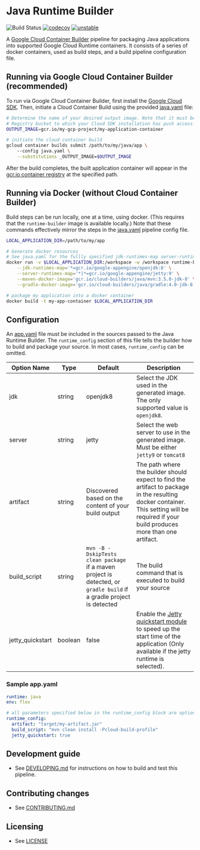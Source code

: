 # Java Runtime Builder

![Build Status](https://storage.googleapis.com/java-runtimes-kokoro-build-badges/runtime-builder-java-master.png)
[![codecov](https://codecov.io/gh/GoogleCloudPlatform/runtime-builder-java/branch/master/graph/badge.svg)](https://codecov.io/gh/GoogleCloudPlatform/runtime-builder-java)
[![unstable](http://badges.github.io/stability-badges/dist/unstable.svg)](http://github.com/badges/stability-badges)

A [Google Cloud Container Builder](https://cloud.google.com/container-builder/docs/) pipeline for 
packaging Java applications into supported Google Cloud Runtime containers. It consists of a series
of docker containers, used as build steps, and a build pipeline configuration file.

## Running via Google Cloud Container Builder (recommended)
To run via Google Cloud Container Builder, first install the
[Google Cloud SDK](https://cloud.google.com/sdk/). Then, initiate a Cloud Container Build using the 
provided [java.yaml](java.yaml) file:
```bash
# Determine the name of your desired output image. Note that it must be a path to a Google Container
# Registry bucket to which your Cloud SDK installation has push access.
OUTPUT_IMAGE=gcr.io/my-gcp-project/my-application-container

# initiate the cloud container build
gcloud container builds submit /path/to/my/java/app \ 
    --config java.yaml \
    --substitutions _OUTPUT_IMAGE=$OUTPUT_IMAGE
```
After the build completes, the built application container will appear in the [gcr.io container 
registry](https://cloud.google.com/container-registry/) at the specified path.

## Running via Docker (without Cloud Container Builder)
Build steps can be run locally, one at a time, using docker. (This requires that the `runtime-builder`
image is available locally.) Note that these commands effectively mirror the steps in the
[java.yaml](java.yaml) pipeline config file.

```bash
LOCAL_APPLICATION_DIR=/path/to/my/app

# Generate docker resources
# See java.yaml for the fullly specified jdk-runtimes-map server-runtimes-map args
docker run -v $LOCAL_APPLICATION_DIR:/workspace -w /workspace runtime-builder \
    --jdk-runtimes-map='*=gcr.io/google-appengine/openjdk:8' \
    --server-runtimes-map='*|*=gcr.io/google-appengine/jetty:9' \
    --maven-docker-image='gcr.io/cloud-builders/java/mvn:3.5.0-jdk-8' \
    --gradle-docker-image='gcr.io/cloud-builders/java/gradle:4.0-jdk-8'

# package my application into a docker container
docker build -t my-app-container $LOCAL_APPLICATION_DIR
```

## Configuration
An [app.yaml](https://cloud.google.com/appengine/docs/flexible/java/configuring-your-app-with-app-yaml) 
file must be included in the sources passed to the Java Runtime Builder. The `runtime_config`
section of this file tells the builder how to build and package your source. In most cases, 
`runtime_config` can be omitted.

| Option Name | Type | Default | Description |
|----------|------|---------|-------------|
| jdk | string | openjdk8 | Select the JDK used in the generated image. The only supported value is `openjdk8`.
| server | string | jetty | Select the web server to use in the generated image. Must be either `jetty9` or `tomcat8`
| artifact | string |  Discovered based on the content of your build output | The path where the builder should expect to find the artifact to package in the resulting docker container. This setting will be required if your build produces more than one artifact. 
| build_script | string | `mvn -B -DskipTests clean package` if a maven project is detected, or `gradle build` if a gradle project is detected | The build command that is executed to build your source |
| jetty_quickstart | boolean | false | Enable the [Jetty quickstart module](http://www.eclipse.org/jetty/documentation/9.4.x/quickstart-webapp.html) to speed up the start time of the application (Only available if the jetty runtime is selected).
### Sample app.yaml
```yaml
runtime: java
env: flex

# all parameters specified below in the runtime_config block are optional
runtime_config:
  artifact: "target/my-artifact.jar"
  build_script: "mvn clean install -Pcloud-build-profile"
  jetty_quickstart: true
```

## Development guide
* See [DEVELOPING.md](DEVELOPING.md) for instructions on how to build and test this pipeline.

## Contributing changes

* See [CONTRIBUTING.md](CONTRIBUTING.md)

## Licensing

* See [LICENSE](LICENSE)
